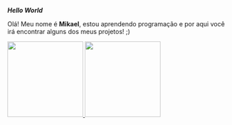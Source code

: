 <b><i>Hello World</i></b>

Olá! Meu nome é <b>Mikael</b>, estou aprendendo programação e por aqui você irá encontrar alguns dos meus projetos! ;)

<a href="https://github.com/MikaelGois01">
  <img height="170em" src="https://github-readme-stats.vercel.app/api?username=MikaelGois01&show_icons=true&theme=radical" style="max-width:100%;">
  <img height="170em" src="https://github-readme-stats.vercel.app/api/top-langs/?username=MikaelGois01&layout=compact&theme=radical" data-canonical-src="https://github.com/MikaelGois01/github-readme-stats" style="max-width:100%;">
</a>
